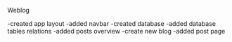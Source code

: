 Weblog

-created app layout
-added navbar
-created database
-added database tables relations
-added posts overview
-create new blog
-added post page
